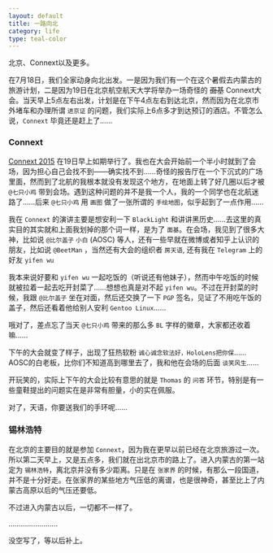 ```yaml
---
layout: default
title: 一路向北
category: life
type: teal-color
---
```

北京、Connext以及更多。

在7月18日，我们全家动身向北出发。一是因为我们有一个在这个暑假去内蒙古的旅游计划，二是因为19日在北京航空航天大学将举办一场奇怪的 ~~面基~~ Connext大会。当天早上5点左右出发，计划是在下午4点左右到达北京，然而因为在北京市外堵车和办理所谓 `进京证` 的问题，我们实际上6点多才到达预订的酒店。不管怎么说，`Connext` 毕竟还是赶上了……

### Connext

[Connext 2015](http://connext.im) 在19日早上如期举行了。我也在大会开始前一个半小时就到了会场，因为担心自己会找不到——确实找不到……奇怪的报告厅在一个下沉式的广场里面，然而到了北航的我根本就没有发现这个地方，在地面上转了好几圈以后才被 `@七只小鸡` 带到会场。遇到这种问题的并不是我一个人，我的一个同学也在北航迷路了……后来 `@七只小鸡` 用 `画图` 做了一张所谓的 `手绘地图`，似乎起到了一点作用……

我在 `Connext` 的演讲主要是想安利一下 `BlackLight` 和讲讲黑历史……去这里的真实目的其实就和上面我划掉的那个词一样，是为了 `面基`。在会场，我见到了很多大神，比如说 `@比尔盖子` `小白` (AOSC) 等人，还有一些早就在微博或者知乎上认识的朋友，比如说 `@BeetMan` ，当然还有大会的组织者 `房天语`, 还有我在 `Telegram` 上的好友 `yifen wu`

我本来说好要和 `yifen wu` 一起吃饭的（听说还有他妹子），然而中午吃饭的时候就被拉着一起去吃开封菜了……想想也真是对不起 `yifen wu`。不过在开封菜的时候，我跟 `@比尔盖子` 坐在对面，然后还交换了一下 `PGP` 签名，见证了不用吃午饭的盖子，然后还看着他给别人安利 `Gentoo Linux`……

哦对了，差点忘了当天 `@七只小鸡` 带来的那么多 `BL` 字样的徽章，大家都还收着嘛……

下午的大会就变了样子，出现了狂热软粉 `诚心诚念软法好，HoloLens把你保`……AOSC的白老板，比你们不知道高到哪里去了，我和他在会场的后面 `谈笑风生`……

开玩笑的，实际上下午的大会比较有意思的就是 `Thomas` 的 `问答` 环节，特别是有一些童鞋提出的问题实在是非常有胆量，小的实在佩服。

对了，天语，你要送我们的手环呢……

### 锡林浩特

在北京的主要目的就是参加 `Connext`，因为我在更早以前已经在北京旅游过一次。所以第二天早上，又是五点多，我们就在出北京市的路上了。进入内蒙古的第一站定为 `锡林浩特`，离北京并没有多少距离。只是在 `张家界` 的时候，有那么一段国道，并不是十分好走。在张家界的某些地方气压低的离谱，也是很神奇，甚至比上了内蒙古高原以后的气压还要低。

不过进入内蒙古以后，一切都不一样了。

……………………

没空写了，等以后补上。
